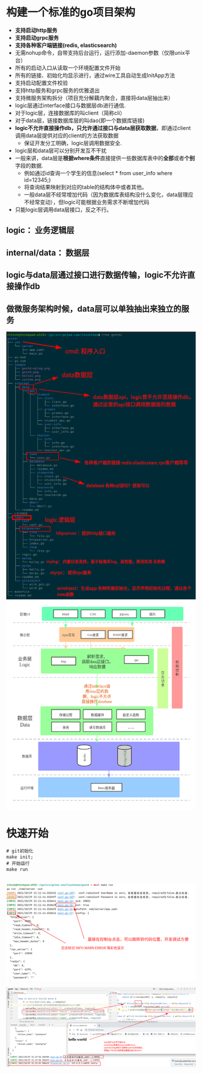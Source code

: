 # 构建一个标准的go项目架构
- **支持启动http服务**
- **支持启动grpc服务**
- **支持各种客户端链接(redis, elasticsearch)**
- 无需nohup命令，自带支持后台运行，运行添加-daemon参数（仅限unix平台）
- 所有的启动入口从读取一个环境配置文件开始
- 所有的链接、初始化均显示进行，通过wire工具自动生成InitApp方法
- 支持启动配置文件校验
- 支持http服务和grpc服务的优雅退出
- 支持微服务架构拆分（项目充分解藕内聚合，直接将data层抽出来）
- logic层通过interface接口与数据层db进行通信.
 - 对于logic层，连接数据库的叫client（简称cli）
 - 对于data层，链接数据库层的叫dao(即一个数据库链接)
- **logic不允许直接操作db，只允许通过接口与data层获取数据**，即通过client调用data层提供对应的client的方法获取数据
    - 保证开发分工明确，logic层调用数据安全.
- logic层和data层可以分别开发互不干扰
- 一般来讲，data层是**根据where条件**直接提供一些数据库表中的**全部**或者**个别**字段的数据.
    - 例如通过id查询一个学生的信息(select * from user_info where id=12345;)
    - 将查询结果映射到对应的table的结构体中或者其他。
    - 一般data层不经常增加代码（因为数据库表结构没什么变化，data层理应不经常变动），但logic可能根据业务需求不断增加代码
- 只能logic层调用data层接口，反之不行。


## logic： 业务逻辑层
## internal/data： 数据层
## logic与data层通过接口进行数据传输，logic不允许直接操作db
## 做微服务架构时候，data层可以单独抽出来独立的服务

![avatar](images/tree.png)
![avatar](images/system.png)
# 快速开始
```shell
# git初始化
make init;
# 开始运行
make run


```
![avatar](images/gostd-mylog.png)

![avatar](images/hello1.png)
